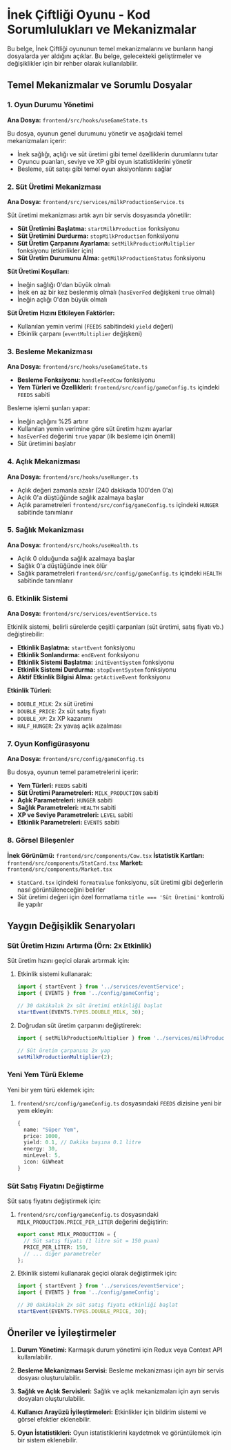 # İnek Çiftliği Oyunu - Kod Sorumlulukları ve Mekanizmalar

Bu belge, İnek Çiftliği oyununun temel mekanizmalarını ve bunların hangi dosyalarda yer aldığını açıklar. Bu belge, gelecekteki geliştirmeler ve değişiklikler için bir rehber olarak kullanılabilir.

## Temel Mekanizmalar ve Sorumlu Dosyalar

### 1. Oyun Durumu Yönetimi

**Ana Dosya:** `frontend/src/hooks/useGameState.ts`

Bu dosya, oyunun genel durumunu yönetir ve aşağıdaki temel mekanizmaları içerir:
- İnek sağlığı, açlığı ve süt üretimi gibi temel özelliklerin durumlarını tutar
- Oyuncu puanları, seviye ve XP gibi oyun istatistiklerini yönetir
- Besleme, süt satışı gibi temel oyun aksiyonlarını sağlar

### 2. Süt Üretimi Mekanizması

**Ana Dosya:** `frontend/src/services/milkProductionService.ts`

Süt üretimi mekanizması artık ayrı bir servis dosyasında yönetilir:

- **Süt Üretimini Başlatma:** `startMilkProduction` fonksiyonu
- **Süt Üretimini Durdurma:** `stopMilkProduction` fonksiyonu
- **Süt Üretim Çarpanını Ayarlama:** `setMilkProductionMultiplier` fonksiyonu (etkinlikler için)
- **Süt Üretim Durumunu Alma:** `getMilkProductionStatus` fonksiyonu

**Süt Üretimi Koşulları:**
- İneğin sağlığı 0'dan büyük olmalı
- İnek en az bir kez beslenmiş olmalı (`hasEverFed` değişkeni `true` olmalı)
- İneğin açlığı 0'dan büyük olmalı

**Süt Üretim Hızını Etkileyen Faktörler:**
- Kullanılan yemin verimi (`FEEDS` sabitindeki `yield` değeri)
- Etkinlik çarpanı (`eventMultiplier` değişkeni)

### 3. Besleme Mekanizması

**Ana Dosya:** `frontend/src/hooks/useGameState.ts`

- **Besleme Fonksiyonu:** `handleFeedCow` fonksiyonu
- **Yem Türleri ve Özellikleri:** `frontend/src/config/gameConfig.ts` içindeki `FEEDS` sabiti

Besleme işlemi şunları yapar:
- İneğin açlığını %25 artırır
- Kullanılan yemin verimine göre süt üretim hızını ayarlar
- `hasEverFed` değerini `true` yapar (ilk besleme için önemli)
- Süt üretimini başlatır

### 4. Açlık Mekanizması

**Ana Dosya:** `frontend/src/hooks/useHunger.ts`

- Açlık değeri zamanla azalır (240 dakikada 100'den 0'a)
- Açlık 0'a düştüğünde sağlık azalmaya başlar
- Açlık parametreleri `frontend/src/config/gameConfig.ts` içindeki `HUNGER` sabitinde tanımlanır

### 5. Sağlık Mekanizması

**Ana Dosya:** `frontend/src/hooks/useHealth.ts`

- Açlık 0 olduğunda sağlık azalmaya başlar
- Sağlık 0'a düştüğünde inek ölür
- Sağlık parametreleri `frontend/src/config/gameConfig.ts` içindeki `HEALTH` sabitinde tanımlanır

### 6. Etkinlik Sistemi

**Ana Dosya:** `frontend/src/services/eventService.ts`

Etkinlik sistemi, belirli sürelerde çeşitli çarpanları (süt üretimi, satış fiyatı vb.) değiştirebilir:

- **Etkinlik Başlatma:** `startEvent` fonksiyonu
- **Etkinlik Sonlandırma:** `endEvent` fonksiyonu
- **Etkinlik Sistemi Başlatma:** `initEventSystem` fonksiyonu
- **Etkinlik Sistemi Durdurma:** `stopEventSystem` fonksiyonu
- **Aktif Etkinlik Bilgisi Alma:** `getActiveEvent` fonksiyonu

**Etkinlik Türleri:**
- `DOUBLE_MILK`: 2x süt üretimi
- `DOUBLE_PRICE`: 2x süt satış fiyatı
- `DOUBLE_XP`: 2x XP kazanımı
- `HALF_HUNGER`: 2x yavaş açlık azalması

### 7. Oyun Konfigürasyonu

**Ana Dosya:** `frontend/src/config/gameConfig.ts`

Bu dosya, oyunun temel parametrelerini içerir:

- **Yem Türleri:** `FEEDS` sabiti
- **Süt Üretimi Parametreleri:** `MILK_PRODUCTION` sabiti
- **Açlık Parametreleri:** `HUNGER` sabiti
- **Sağlık Parametreleri:** `HEALTH` sabiti
- **XP ve Seviye Parametreleri:** `LEVEL` sabiti
- **Etkinlik Parametreleri:** `EVENTS` sabiti

### 8. Görsel Bileşenler

**İnek Görünümü:** `frontend/src/components/Cow.tsx`
**İstatistik Kartları:** `frontend/src/components/StatCard.tsx`
**Market:** `frontend/src/components/Market.tsx`

- `StatCard.tsx` içindeki `formatValue` fonksiyonu, süt üretimi gibi değerlerin nasıl görüntüleneceğini belirler
- Süt üretimi değeri için özel formatlama `title === 'Süt Üretimi'` kontrolü ile yapılır

## Yaygın Değişiklik Senaryoları

### Süt Üretim Hızını Artırma (Örn: 2x Etkinlik)

Süt üretim hızını geçici olarak artırmak için:

1. Etkinlik sistemi kullanarak:
   ```typescript
   import { startEvent } from '../services/eventService';
   import { EVENTS } from '../config/gameConfig';
   
   // 30 dakikalık 2x süt üretimi etkinliği başlat
   startEvent(EVENTS.TYPES.DOUBLE_MILK, 30);
   ```

2. Doğrudan süt üretim çarpanını değiştirerek:
   ```typescript
   import { setMilkProductionMultiplier } from '../services/milkProductionService';
   
   // Süt üretim çarpanını 2x yap
   setMilkProductionMultiplier(2);
   ```

### Yeni Yem Türü Ekleme

Yeni bir yem türü eklemek için:

1. `frontend/src/config/gameConfig.ts` dosyasındaki `FEEDS` dizisine yeni bir yem ekleyin:
   ```typescript
   {
     name: "Süper Yem",
     price: 1000,
     yield: 0.1, // Dakika başına 0.1 litre
     energy: 30,
     minLevel: 5,
     icon: GiWheat
   }
   ```

### Süt Satış Fiyatını Değiştirme

Süt satış fiyatını değiştirmek için:

1. `frontend/src/config/gameConfig.ts` dosyasındaki `MILK_PRODUCTION.PRICE_PER_LITER` değerini değiştirin:
   ```typescript
   export const MILK_PRODUCTION = {
     // Süt satış fiyatı (1 litre süt = 150 puan)
     PRICE_PER_LITER: 150,
     // ... diğer parametreler
   };
   ```

2. Etkinlik sistemi kullanarak geçici olarak değiştirmek için:
   ```typescript
   import { startEvent } from '../services/eventService';
   import { EVENTS } from '../config/gameConfig';
   
   // 30 dakikalık 2x süt satış fiyatı etkinliği başlat
   startEvent(EVENTS.TYPES.DOUBLE_PRICE, 30);
   ```

## Öneriler ve İyileştirmeler

1. **Durum Yönetimi:** Karmaşık durum yönetimi için Redux veya Context API kullanılabilir.

2. **Besleme Mekanizması Servisi:** Besleme mekanizması için ayrı bir servis dosyası oluşturulabilir.

3. **Sağlık ve Açlık Servisleri:** Sağlık ve açlık mekanizmaları için ayrı servis dosyaları oluşturulabilir.

4. **Kullanıcı Arayüzü İyileştirmeleri:** Etkinlikler için bildirim sistemi ve görsel efektler eklenebilir.

5. **Oyun İstatistikleri:** Oyun istatistiklerini kaydetmek ve görüntülemek için bir sistem eklenebilir.